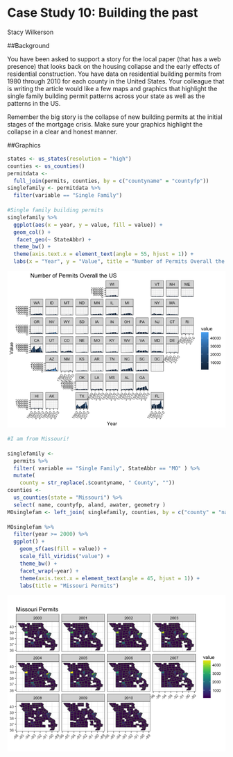 # Case Study 10: Building the past
Stacy Wilkerson  



##Background 

You have been asked to support a story for the local paper (that has a web presence) that looks back on the housing collapse and the early effects of residential construction. You have data on residential building permits from 1980 through 2010 for each county in the United States. Your colleague that is writing the article would like a few maps and graphics that highlight the single family building permit patterns across your state as well as the patterns in the US.

Remember the big story is the collapse of new building permits at the initial stages of the mortgage crisis. Make sure your graphics highlight the collapse in a clear and honest manner.

##Graphics


```r
states <- us_states(resolution = "high")
counties <- us_counties()
permitdata <-
  full_join(permits, counties, by = c("countyname" = "countyfp"))
singlefamily <- permitdata %>%
  filter(variable == "Single Family")

#Single family building permits
singlefamily %>%
  ggplot(aes(x = year, y = value, fill = value)) +
  geom_col() +
   facet_geo(~ StateAbbr) +
  theme_bw() +
  theme(axis.text.x = element_text(angle = 55, hjust = 1)) +
  labs(x = "Year", y = "Value", title = "Number of Permits Overall the US")
```

![](CaseStudy10_files/figure-html/unnamed-chunk-1-1.png)<!-- -->




```r
#I am from Missouri!

singlefamily <-
  permits %>%
  filter( variable == "Single Family", StateAbbr == "MO" ) %>%
  mutate(
    county = str_replace(.$countyname, " County", ""))
counties <-
  us_counties(state = "Missouri") %>%
  select( name, countyfp, aland, awater, geometry )
MOsinglefam <- left_join( singlefamily, counties, by = c("county" = "name"))

MOsinglefam %>%
  filter(year >= 2000) %>%
  ggplot() +
    geom_sf(aes(fill = value)) +
    scale_fill_viridis("value") +
    theme_bw() +
    facet_wrap(~year) +
    theme(axis.text.x = element_text(angle = 45, hjust = 1)) +
    labs(title = "Missouri Permits")
```

![](CaseStudy10_files/figure-html/unnamed-chunk-2-1.png)<!-- -->



